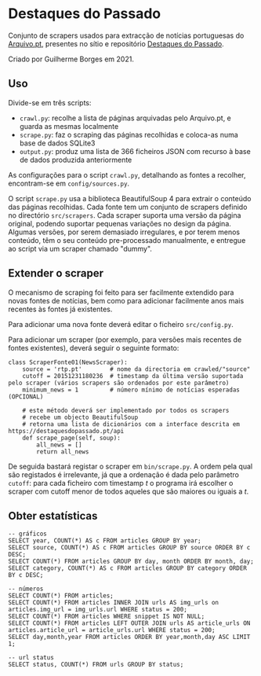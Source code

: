 # Destaques do Passado

Conjunto de scrapers usados para extracção de notícias portuguesas do [Arquivo.pt](https://arquivo.pt), presentes no 
sítio e repositório [Destaques do Passado](https://destaquesdopassado.pt).

Criado por Guilherme Borges em 2021.

## Uso
Divide-se em três scripts:
* `crawl.py`: recolhe a lista de páginas arquivadas pelo Arquivo.pt, e guarda as mesmas localmente
* `scrape.py`: faz o scraping das páginas recolhidas e coloca-as numa base de dados SQLite3
* `output.py`: produz uma lista de 366 ficheiros JSON com recurso à base de dados produzida anteriormente

As configurações para o script `crawl.py`, detalhando as fontes a recolher, encontram-se em `config/sources.py`.

O script `scrape.py` usa a biblioteca BeautifulSoup 4 para extrair o conteúdo das páginas recolhidas. Cada fonte tem um
conjunto de scrapers definido no directório `src/scrapers`. Cada scraper suporta uma versão da página original, podendo
suportar pequenas variações no design da página. Algumas versões, por serem demasiado irregulares, e por terem menos
conteúdo, têm o seu conteúdo pre-processado manualmente, e entregue ao script via um scraper chamado "dummy".

## Extender o scraper
O mecanismo de scraping foi feito para ser facilmente extendido para novas fontes de notícias, bem como para adicionar
facilmente anos mais recentes às fontes já existentes.

Para adicionar uma nova fonte deverá editar o ficheiro `src/config.py`.

Para adicionar um scraper (por exemplo, para versões mais recentes de fontes existentes), deverá
seguir o seguinte formato:
```
class ScraperFonte01(NewsScraper):
    source = 'rtp.pt'        # nome da directoria em crawled/"source"
    cutoff = 20151231180236  # timestamp da última versão suportada pelo scraper (vários scrapers são ordenados por este parâmetro)
    minimum_news = 1         # número mínimo de notícias esperadas (OPCIONAL)

    # este método deverá ser implementado por todos os scrapers
    # recebe um objecto BeautifulSoup
    # retorna uma lista de dicionários com a interface descrita em https://destaquesdopassado.pt/api
    def scrape_page(self, soup):
        all_news = []
        return all_news
```

De seguida bastará registar o scraper em `bin/scrape.py`. A ordem pela qual são registados é irrelevante, já que a
ordenação é dada pelo parâmetro `cutoff`: para cada ficheiro com timestamp *t* o programa irá escolher o scraper com
cutoff menor de todos aqueles que são maiores ou iguais a *t*.

## Obter estatísticas
```
-- gráficos
SELECT year, COUNT(*) AS c FROM articles GROUP BY year;
SELECT source, COUNT(*) AS c FROM articles GROUP BY source ORDER BY c DESC;
SELECT COUNT(*) FROM articles GROUP BY day, month ORDER BY month, day;
SELECT category, COUNT(*) AS c FROM articles GROUP BY category ORDER BY c DESC;

-- números
SELECT COUNT(*) FROM articles;
SELECT COUNT(*) FROM articles INNER JOIN urls AS img_urls on articles.img_url = img_urls.url WHERE status = 200;
SELECT COUNT(*) FROM articles WHERE snippet IS NOT NULL;
SELECT COUNT(*) FROM articles LEFT OUTER JOIN urls AS article_urls ON articles.article_url = article_urls.url WHERE status = 200;
SELECT day,month,year FROM articles ORDER BY year,month,day ASC LIMIT 1;

-- url status
SELECT status, COUNT(*) FROM urls GROUP BY status;
```
